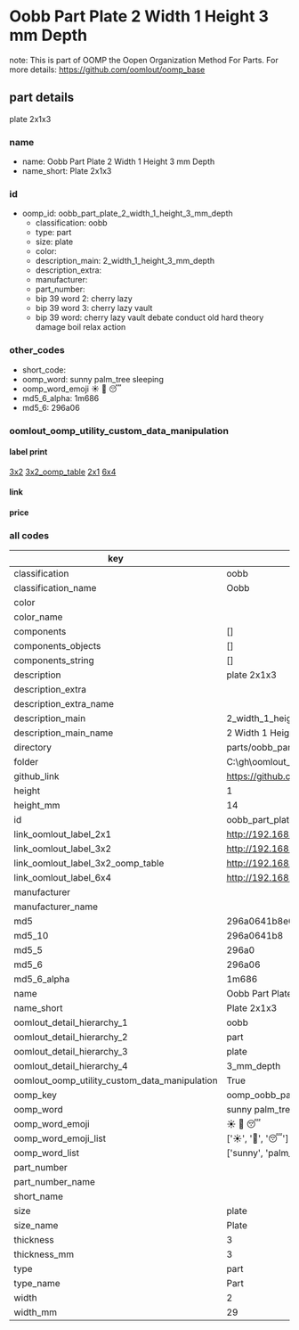 # Oobb Part Plate 2 Width 1 Height 3 mm Depth  

note: This is part of OOMP the Oopen Organization Method For Parts. For more details: https://github.com/oomlout/oomp_base

##  part details
  



plate 2x1x3



### name
* name: Oobb Part Plate 2 Width 1 Height 3 mm Depth
* name_short: Plate 2x1x3 
### id
* oomp_id: oobb_part_plate_2_width_1_height_3_mm_depth
  * classification: oobb
  * type: part
  * size: plate
  * color: 
  * description_main: 2_width_1_height_3_mm_depth
  * description_extra: 
  * manufacturer: 
  * part_number: 
  * bip 39 word 2: cherry lazy
  * bip 39 word 3: cherry lazy vault
  * bip 39 word: cherry lazy vault debate conduct old hard theory damage boil relax action

### other_codes
* short_code: 
* oomp_word: sunny palm_tree sleeping
* oomp_word_emoji :sunny: :palm_tree: :sleeping:
* md5_6_alpha: 1m686
* md5_6: 296a06






### oomlout_oomp_utility_custom_data_manipulation
#### label print
[3x2](http://192.168.1.245:1112/?label=oomp%201m686)
[3x2_oomp_table](http://192.168.1.108:1112/?label=oomp%201m686)
[2x1](http://192.168.1.242:1112/?label=oomp%201m686)
[6x4](http://192.168.1.55:1112/?label=oomp%201m686)    

#### link

                              

#### price







### all codes 
| key | value |  
| --- | --- |  
| classification | oobb |  
| classification_name | Oobb |  
| color |  |  
| color_name |  |  
| components | [] |  
| components_objects | [] |  
| components_string | [] |  
| description | plate 2x1x3 |  
| description_extra |  |  
| description_extra_name |  |  
| description_main | 2_width_1_height_3_mm_depth |  
| description_main_name | 2 Width 1 Height 3 mm Depth |  
| directory | parts/oobb_part_plate_2_width_1_height_3_mm_depth |  
| folder | C:\gh\oomlout_oobb_version_4_generated_parts\things\oobb_part_plate_2_width_1_height_3_mm_depth |  
| github_link | https://github.com/oomlout/oomlout_oomp_part_src/tree/main/parts/oobb_part_plate_2_width_1_height_3_mm_depth |  
| height | 1 |  
| height_mm | 14 |  
| id | oobb_part_plate_2_width_1_height_3_mm_depth |  
| link_oomlout_label_2x1 | http://192.168.1.242:1112/?label=oomp%201m686 |  
| link_oomlout_label_3x2 | http://192.168.1.245:1112/?label=oomp%201m686 |  
| link_oomlout_label_3x2_oomp_table | http://192.168.1.108:1112/?label=oomp%201m686 |  
| link_oomlout_label_6x4 | http://192.168.1.55:1112/?label=oomp%201m686 |  
| manufacturer |  |  
| manufacturer_name |  |  
| md5 | 296a0641b8e04d2668176385e39f993b |  
| md5_10 | 296a0641b8 |  
| md5_5 | 296a0 |  
| md5_6 | 296a06 |  
| md5_6_alpha | 1m686 |  
| name | Oobb Part Plate 2 Width 1 Height 3 mm Depth |  
| name_short | Plate 2x1x3  |  
| oomlout_detail_hierarchy_1 | oobb |  
| oomlout_detail_hierarchy_2 | part |  
| oomlout_detail_hierarchy_3 | plate |  
| oomlout_detail_hierarchy_4 | 3_mm_depth |  
| oomlout_oomp_utility_custom_data_manipulation | True |  
| oomp_key | oomp_oobb_part_plate_2_width_1_height_3_mm_depth |  
| oomp_word | sunny palm_tree sleeping |  
| oomp_word_emoji | :sunny: :palm_tree: :sleeping: |  
| oomp_word_emoji_list | [':sunny:', ':palm_tree:', ':sleeping:'] |  
| oomp_word_list | ['sunny', 'palm_tree', 'sleeping'] |  
| part_number |  |  
| part_number_name |  |  
| short_name |  |  
| size | plate |  
| size_name | Plate |  
| thickness | 3 |  
| thickness_mm | 3 |  
| type | part |  
| type_name | Part |  
| width | 2 |  
| width_mm | 29 |  
